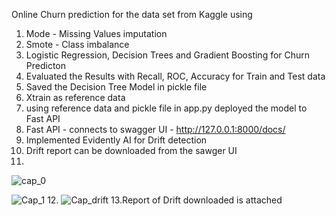 Online Churn prediction for the data set from Kaggle using 
1. Mode - Missing Values imputation
2. Smote - Class imbalance
3. Logistic Regression, Decision Trees and Gradient Boosting for Churn Predicton
4. Evaluated the Results with Recall, ROC, Accuracy for Train and Test data
5. Saved the Decision Tree Model in pickle file
6. Xtrain as reference data
7. using reference data and pickle file in app.py deployed the model to Fast API
8. Fast API - connects to swagger UI - http://127.0.0.1:8000/docs/
9. Implemented Evidently AI for Drift detection
10. Drift report can be downloaded from the sawger UI
11. 
![cap_0](https://github.com/user-attachments/assets/3d01214f-e2e8-4feb-9541-316153443816)

![Cap_1](https://github.com/user-attachments/assets/1007ad25-9cb2-43f3-ad0b-1858dc8017ea)
12. 
![Cap_drift](https://github.com/user-attachments/assets/323283a6-f7d4-44d4-82cf-49e72c9401a5)
13.Report of Drift downloaded is attached
